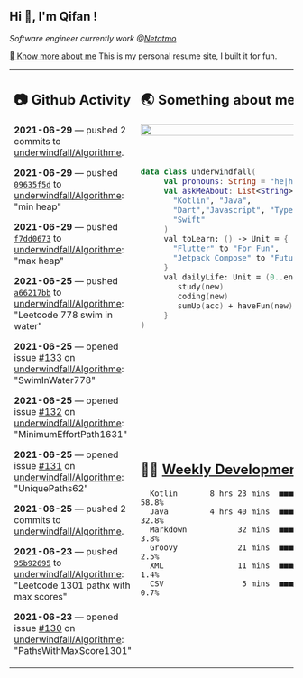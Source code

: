 <h2> Hi 👋, I'm Qifan ! </h2>
<p><em>Software engineer currently work @<a href="https://www.netatmo.com">Netatmo</a>
</em></p><p><a href="https://qifanyang.com/resume" target="_blank"> 🔭 Know more about me</a> This is my personal resume site, I built it for fun.</p>
<table><tr><td valign="top" rowspan="2">

 ## 📷 Github Activity
 <!-- githubActivity starts -->
  **2021-06-29** — pushed 2 commits to [underwindfall/Algorithme](https://api.github.com/repos/underwindfall/Algorithme).

  **2021-06-29** — pushed [`09635f5d`](https://api.github.com/repos/underwindfall/Algorithme/commits/09635f5d460cb1ee503a2f7d6244f7da98aceb1e) to [underwindfall/Algorithme](https://api.github.com/repos/underwindfall/Algorithme): "min heap"

  **2021-06-29** — pushed [`f7dd0673`](https://api.github.com/repos/underwindfall/Algorithme/commits/f7dd0673a06ac72a89a0b627fa0964ce0c4e51e9) to [underwindfall/Algorithme](https://api.github.com/repos/underwindfall/Algorithme): "max heap"

  **2021-06-25** — pushed [`a66217bb`](https://api.github.com/repos/underwindfall/Algorithme/commits/a66217bb472446436642c0897167b0cf3e2bcd32) to [underwindfall/Algorithme](https://api.github.com/repos/underwindfall/Algorithme): "Leetcode 778 swim in water"

  **2021-06-25** — opened issue [#133](https://api.github.com/repos/underwindfall/Algorithme/issues/133) on [underwindfall/Algorithme](https://api.github.com/repos/underwindfall/Algorithme): "SwimInWater778"

  **2021-06-25** — opened issue [#132](https://api.github.com/repos/underwindfall/Algorithme/issues/132) on [underwindfall/Algorithme](https://api.github.com/repos/underwindfall/Algorithme): "MinimumEffortPath1631"

  **2021-06-25** — opened issue [#131](https://api.github.com/repos/underwindfall/Algorithme/issues/131) on [underwindfall/Algorithme](https://api.github.com/repos/underwindfall/Algorithme): "UniquePaths62"

  **2021-06-25** — pushed 2 commits to [underwindfall/Algorithme](https://api.github.com/repos/underwindfall/Algorithme).

  **2021-06-23** — pushed [`95b92695`](https://api.github.com/repos/underwindfall/Algorithme/commits/95b926956cffbb0e593fa2a2e61f7de4ec785d1b) to [underwindfall/Algorithme](https://api.github.com/repos/underwindfall/Algorithme): "Leetcode 1301 pathx with max scores"

  **2021-06-23** — opened issue [#130](https://api.github.com/repos/underwindfall/Algorithme/issues/130) on [underwindfall/Algorithme](https://api.github.com/repos/underwindfall/Algorithme): "PathsWithMaxScore1301"
 <!-- githubActivity ends -->
 </td><td valign="top">

 ## 🌏 Something about me
 <!-- profile starts -->
 <a href="https://github.com/underwindfall" width="100%">
   <img src="http://github-readme-streak-stats.herokuapp.com?user=underwindfall&theme=algolia&hide_border=true&dates=30DD8A&background=00000000" width="100%"/>
 </a>
 <br/>
 <br/>
 <br/>
 
 ```kotlin
 data class underwindfall(
      val pronouns: String = "he|him",
      val askMeAbout: List<String> = listOf(
        "Kotlin", "Java", 
        "Dart","Javascript", "Typescript",
        "Swift"
      )
      val toLearn: () -> Unit = {
        "Flutter" to "For Fun",
        "Jetpack Compose" to "Future"
      }
      val dailyLife: Unit = (0..end).reduce { acc, new ->	
         study(new)	
         coding(new)	
         sumUp(acc) + haveFun(new)	
      }
 )
 ```
 <!-- profile ends -->
 </td></tr><tr><td valign="top">

 ## 🏊‍♂️ <a href="https://gist.github.com/underwindfall/377ee88ba1fabd1e93516e48ca9c61eb" target="_blank">Weekly Development Breakdown</a>
  <!-- codeTime starts -->
  ```text
    Kotlin       8 hrs 23 mins  ■■■■■■■■■■■■■■■■■▥□□□□□□  58.8%
    Java         4 hrs 40 mins  ■■■■■■■■■■■◱□□□□□□□□□□□□  32.8%
    Markdown           32 mins  ■■■■▥□□□□□□□□□□□□□□□□□□□   3.8%
    Groovy             21 mins  ■■■■□□□□□□□□□□□□□□□□□□□□   2.5%
    XML                11 mins  ■■■▦□□□□□□□□□□□□□□□□□□□□   1.4%
    CSV                 5 mins  ■■■▦□□□□□□□□□□□□□□□□□□□□   0.7%
  ```
  <!-- codeTime starts -->
  </td></tr></table>